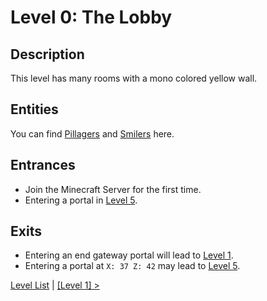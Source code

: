 # Level 0: The Lobby

## Description
This level has many rooms with a mono colored yellow wall.

## Entities
You can find <a href="../entities/Entity_0.png">Pillagers</a> and <a href="../entities/Entity_1.png">Smilers</a> here.

## Entrances
* Join the Minecraft Server for the first time.
* Entering a portal in <a href="./Level_5.md">Level 5</a>.

## Exits
* Entering an end gateway portal will lead to <a href="./Level_1.md">Level 1</a>.
* Entering a portal at `X: 37 Z: 42` may lead to <a href="./Level_5.md">Level 5</a>.

<a href="./Levels.md">Level List</a> | <a href="./Level_1.md">[Level 1] ></a>
